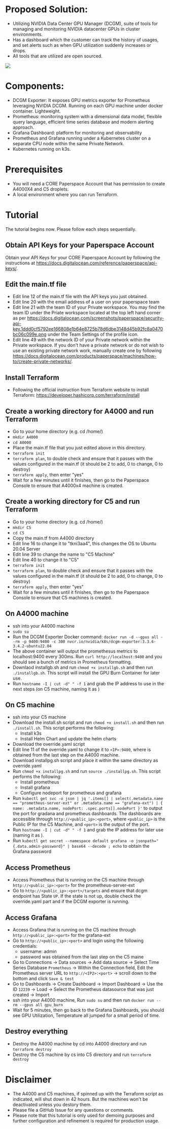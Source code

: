 # Proposed Solution:
- Utilizing NVIDIA Data Center GPU Manager (DCGM), suite of tools for managing and monitoring NVIDIA datacenter GPUs in cluster environments.
- Has a dashboard which the customer can track the history of usages, and set alerts such as when GPU utilization suddenly increases or drops.
- All tools that are utilized are open sourced.

![](https://github.com/gradient-ai/telemetry/blob/main/telemetrydiagram.png)

# Components:
- DCGM Exporter: It exposes GPU metrics exporter for Prometheus leveraging NVIDIA DCGM. Running on each GPU machine under docker container. Lightweight.
- Prometheus: monitoring system with a dimensional data model, flexible query language, efficient time series database and modern alerting approach.
- Grafana Dashboard: platform for monitoring and observability
- Prometheus and Grafana running under a Kubernetes cluster on a separate CPU node within the same Private Network.
- Kubernetes running on k3s. 

# Prerequisites
- You will need a CORE Paperspace Account that has permission to create A4000X4 and C5 droplets.
- A local environment where you can run Terraform.

# Tutorial
The tutorial begins now. Please follow each steps sequentially.

## Obtain API Keys for your Paperspace Account
Obtain your API Keys for your CORE Paperspace Account by following the instructions at https://docs.digitalocean.com/reference/paperspace/api-keys/.

## Edit the main.tf file
- Edit line 12 of the main.tf file with the API keys you just obtained.
- Edit line 20 with the email address of a user on your paperspace team
- Edit line 21 with the team ID of your Private workspace. You may find the team ID under the Priate workspace located at the top left hand corner as per https://docs.digitalocean.com/screenshots/paperspace/security-api-key.1ddd0cf5792ee166808e1b64e8725b78d6dbe3148d45b92fc8a0470bc06c099e.png under the Team Settings of the profile icon.
- Edit line 49 with the network ID of your Private network within the Private workspace. If you don't have a private network or do not wish to use an existing private network work, manually create one by following https://docs.digitalocean.com/products/paperspace/machines/how-to/create-private-networks/.

## Install Terraform
- Following the official instruction from Terraform website to install Terraform: https://developer.hashicorp.com/terraform/install

## Create a working directory for A4000 and run Terraform
- Go to your home directory (e.g. cd /home/<username>)
- `mkdir A4000`
- `cd A0000`
- Place the main.tf file that you just edited above in this directory.
- `terraform init`
- `terraform plan`, to double check and ensure that it passes with the values configured in the main.tf (it should be 2 to add, 0 to change, 0 to destroy)
- `terraform apply`, then enter "yes"
- Wait for a few minutes until it finishes, then go to the Paperspace Console to ensure that A4000x4 machine is created.

## Create a working directory for C5 and run Terraform
- Go to your home directory (e.g. cd /home/<username>)
- `mkdir C5`
- `cd C5`
- Copy the main.tf from A4000 directory 
- Edit line 16 to change it to "tkni3aa4", this changes the OS to Ubuntu 20.04 Server
- Edit line 39 to change the name to "C5 Machine"
- Edit line 40 to change it to "C5"
- `terraform init`
- `terraform plan`, to double check and ensure that it passes with the values configured in the main.tf (it should be 2 to add, 0 to change, 0 to destroy)
- `terraform apply`, then enter "yes"
- Wait for a few minutes until it finishes, then go to the Paperspace Console to ensure that C5 machines is created.

## On A4000 machine
- ssh into your A4000 machine
- `sudo su`
- Run the DCGM Exporter Docker command: `docker run -d --gpus all --rm -p 9400:9400 -c 300 nvcr.io/nvidia/k8s/dcgm-exporter:3.3.6-3.4.2-ubuntu22.04`
- The above container will output the promethesus metrics to localhost:9400 every 300ms. Run `curl http://localhost:9400` and you should see a bunch of metrics in Prometheus formatting.
- Downlaod installgb.sh and run `chmod +x installgb.sh` and then run `./installgb.sh`. This script will install the GPU Burn Container for later use.
- Run `hostname -I | cut -d" " -f 1` and grab the IP address to use in the next steps (on C5 machine, naming it as <IP>)

## On C5 machine
- ssh into your C5 machine
- Download the install.sh script and run `chmod +x install.sh` and then run `./install.sh`. This script performs the following:
    - Install k3s
    - Install Helm Chart and update the helm charts
- Download the override.yaml script
- Edit line 11 of the override.yaml to change it to `<IP>:9400`, where <IP> is obtained from the last step on the A4000 machine.
- Download installpg.sh script and place it within the same directory as override.yaml
- Run `chmod +x installpg.sh` and run  `source ./installpg.sh`. This script performs the following:
    - Install prometheus
    - Install grafana
    - Configure nodeport for prometheus and grafana
- Run `kubectl get svc -o json | jq '.items[] | select(.metadata.name == "prometheus-server-ext" or .metadata.name == "grafana-ext") | { name: .metadata.name, nodePort: .spec.ports[].nodePort }'` to output the port for gradana and prometheus dashboards. The dashboards are accessible through `http://<public_ip>:<port>`, where `<public_ip>` is the Public IP for the C5 Machine, and `<port>` is the output of the port.
- Run `hostname -I | cut -d" " -f 1` and grab the IP address for later use (naming it as <IP2>).
- Run `kubectl get secret --namespace default grafana -o jsonpath="{.data.admin-password}" | base64 --decode ; echo` to obtain the Grafana password

## Access Prometheus
- Access Prometheus that is running on the C5 machine through `http://<public_ip>:<port>` for the prometheus-server-ext 
- Go to `http://<public_ip>:<port>/targets` and ensure that dcgm endpoint has State `UP`. If the state is not up, double check the override.yaml part and if the DCGM exporter is running.

## Access Grafana
- Access Grafana that is running on the C5 machine through `http://<public_ip>:<port>` for the grafana-ext 
- Go to `http://<public_ip>:<port>` and login using the following credentials:
    - username: admin
    - password was obtained from the last step on the C5 maine
- Go to Connections -> Data sources -> Add data source -> Select Time Series Database `Prometheus` -> Within the Connection field, Edit the Prometheus server URL to `http://<IP2>:<port>` -> scroll down to the bottom and click `Save & test`
- Go to Dashboards -> Create Dashboard -> Import Dashboard -> Use the ID `12239` -> Load -> Select the Prometheus datasource that was just created -> Import
- ssh into your A4000 machine, Run `sudo su` and then run `docker run --rm --gpus all gpu_burn`
- Wait for 5 minutes, then go back to the Grafana Dashboards, you should see GPU Utilization, Temperature all jumped for a small period of time.

## Destroy everything
- Destroy the A4000 machine by cd into A4000 directory and run `terraform destroy`
- Destroy the C5 machine by cs into C5 directory and run `terraform destroy`
    
    
# Disclaimer
- The A4000 and C5 machines, if spinned up with the Terraform script as indicated, will shut down in 42 hours. But the machines won't be deactivated unless you destory them.
- Please file a GitHub Issue for any questions or comments. 
- Please note that this tutorial is only used for demoing purposes and further configuration and refinement is required for production usage.
